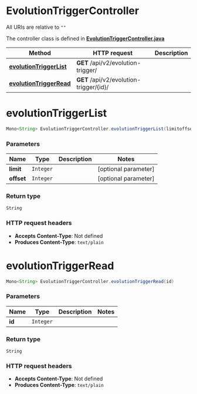 # EvolutionTriggerController

All URIs are relative to `""`

The controller class is defined in **[EvolutionTriggerController.java](../../src/main/java/org/openapitools/controller/EvolutionTriggerController.java)**

Method | HTTP request | Description
------------- | ------------- | -------------
[**evolutionTriggerList**](#evolutionTriggerList) | **GET** /api/v2/evolution-trigger/ | 
[**evolutionTriggerRead**](#evolutionTriggerRead) | **GET** /api/v2/evolution-trigger/{id}/ | 

<a id="evolutionTriggerList"></a>
# **evolutionTriggerList**
```java
Mono<String> EvolutionTriggerController.evolutionTriggerList(limitoffset)
```



### Parameters
Name | Type | Description  | Notes
------------- | ------------- | ------------- | -------------
**limit** | `Integer` |  | [optional parameter]
**offset** | `Integer` |  | [optional parameter]

### Return type
`String`


### HTTP request headers
 - **Accepts Content-Type**: Not defined
 - **Produces Content-Type**: `text/plain`

<a id="evolutionTriggerRead"></a>
# **evolutionTriggerRead**
```java
Mono<String> EvolutionTriggerController.evolutionTriggerRead(id)
```



### Parameters
Name | Type | Description  | Notes
------------- | ------------- | ------------- | -------------
**id** | `Integer` |  |

### Return type
`String`


### HTTP request headers
 - **Accepts Content-Type**: Not defined
 - **Produces Content-Type**: `text/plain`

